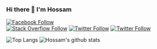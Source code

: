 ### Hi there 👋 I'm Hossam 

[![Facebook Follow](https://img.shields.io/badge/@-Facebook-1096F4?style=for-the-badge)](https://www.facebook.com/Hossam.Houssien.A")	
[![Stack Overflow Follow](https://img.shields.io/badge/@-Stack%20Overflow-F48024?style=for-the-badge)](https://stackoverflow.com/story/hossamhoussien)
[![Twitter Follow](https://img.shields.io/badge/@-Twitter-blue?style=for-the-badge&color=1DA1F2)](https://twitter.com/HossamHoussien)
[![Twitter Follow](https://img.shields.io/badge/@-LinkedIn-blue?style=for-the-badge&color=0077B5)](https://www.linkedin.com/in/hossamhoussiena)

<p align="center">
	
![Top Langs](https://github-readme-stats-er1ndvotr.vercel.app//api/top-langs/?username=HossamHoussien&layout=compact&card_width=400) 
![Hossam's github stats](https://github-readme-stats-er1ndvotr.vercel.app/api?username=HossamHoussien&count_private=true&show_icons=true&include_all_commits=true&line_height=40)
</p>
	
<!--
**HossamHoussien/HossamHoussien** is a ✨ _special_ ✨ repository because its `README.md` (this file) appears on your GitHub profile.

Here are some ideas to get you started:

- 🔭 I’m currently working on ...
- 🌱 I’m currently learning ...
- 👯 I’m looking to collaborate on ...
- 🤔 I’m looking for help with ...
- 💬 Ask me about ...
- 📫 How to reach me: ...
- 😄 Pronouns: ...
- ⚡ Fun fact: ...
-->
